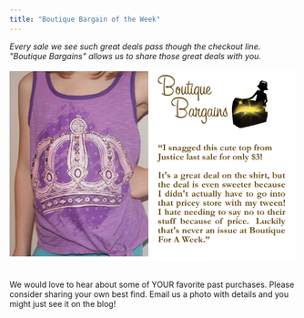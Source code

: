```yaml
---
title: "Boutique Bargain of the Week"
---
```


_Every sale we see such great deals pass though the checkout line. "Boutique Bargains" allows us to share those great deals with you._

![](/img/blog/bargain_justice_shirt.png) 

We would love to hear about some of YOUR favorite past purchases. Please consider sharing your own best find. Email us a photo with details and you might just see it on the blog!
